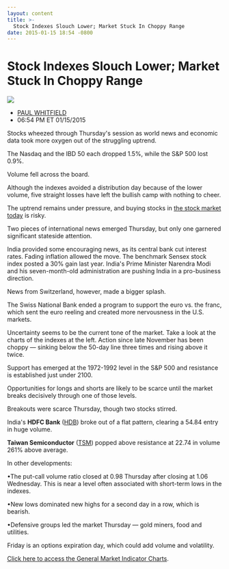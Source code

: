 ```yaml
---
layout: content
title: >-
  Stock Indexes Slouch Lower; Market Stuck In Choppy Range
date: 2015-01-15 18:54 -0800
---
```



Stock Indexes Slouch Lower; Market Stuck In Choppy Range
=========================================================


![](https://www.investors.com/wp-content/uploads/ibd-migrated-images/MPv_150116_635569317068845742.png)

* [PAUL WHITFIELD](https://www.investors.com/author/whitfieldp/ "Posts by PAUL WHITFIELD")
* 06:54 PM ET 01/15/2015




Stocks wheezed through Thursday's session as world news and economic data took more oxygen out of the struggling uptrend.

  

The Nasdaq and the IBD 50 each dropped 1.5%, while the S&P 500 lost 0.9%.

  

Volume fell across the board.

  

Although the indexes avoided a distribution day because of the lower volume, five straight losses have left the bullish camp with nothing to cheer.

  

The uptrend remains under pressure, and buying stocks in [the stock market today](https://www.investors.com/stock-market-today) is risky.

  

Two pieces of international news emerged Thursday, but only one garnered significant stateside attention.

  

India provided some encouraging news, as its central bank cut interest rates. Fading inflation allowed the move. The benchmark Sensex stock index posted a 30% gain last year. India's Prime Minister Narendra Modi and his seven-month-old administration are pushing India in a pro-business direction.

  

News from Switzerland, however, made a bigger splash.

  

The Swiss National Bank ended a program to support the euro vs. the franc, which sent the euro reeling and created more nervousness in the U.S. markets.

  

Uncertainty seems to be the current tone of the market. Take a look at the charts of the indexes at the left. Action since late November has been choppy — sinking below the 50-day line three times and rising above it twice.

  

Support has emerged at the 1972-1992 level in the S&P 500 and resistance is established just under 2100.

  

Opportunities for longs and shorts are likely to be scarce until the market breaks decisively through one of those levels.

  

Breakouts were scarce Thursday, though two stocks stirred.

  

India's **HDFC Bank** ([HDB](https://research.investors.com/quote.aspx?symbol=HDB)) broke out of a flat pattern, clearing a 54.84 entry in huge volume.

  

**Taiwan Semiconductor** ([TSM](https://research.investors.com/quote.aspx?symbol=TSM)) popped above resistance at 22.74 in volume 261% above average.

  

In other developments:

  

•The put-call volume ratio closed at 0.98 Thursday after closing at 1.06 Wednesday. This is near a level often associated with short-term lows in the indexes.

  

•New lows dominated new highs for a second day in a row, which is bearish.

  

•Defensive groups led the market Thursday — gold miners, food and utilities.

  

Friday is an options expiration day, which could add volume and volatility.

  

[Click here to access the General Market Indicator Charts](https://www.investors.com/pdf/GMI_011615.pdf).




